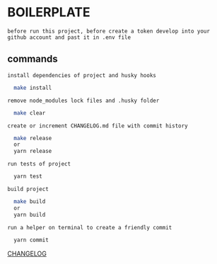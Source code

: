 # BOILERPLATE

`before run this project, before create a token develop into your github account and past it in .env file`

## commands

`install dependencies of project and husky hooks`

```bash
  make install
```

`remove node_modules lock files and .husky folder`

```bash
  make clear
```

`create or increment CHANGELOG.md file with commit history`

```bash
  make release
  or
  yarn release
```

`run tests of project`

```bash
  yarn test
```

`build project`

```bash
  make build
  or
  yarn build
```

`run a helper on terminal to create a friendly commit`

```bash
  yarn commit
```

[CHANGELOG](./CHANGELOG.md)
